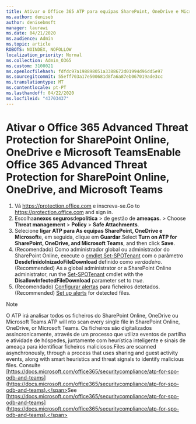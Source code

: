 ```yaml
---
title: Ativar o Office 365 ATP para equipas SharePoint, OneDrive e Microsoft
ms.author: deniseb
author: denisebmsft
manager: laurawi
ms.date: 04/21/2020
ms.audience: Admin
ms.topic: article
ROBOTS: NOINDEX, NOFOLLOW
localization_priority: Normal
ms.collection: Admin_O365
ms.custom: 3100021
ms.openlocfilehash: fdfdc97a198898051a3388672d01994d96dd5e97
ms.sourcegitcommit: 55eff703a17e500681d8fa6a87eb067019ade3cc
ms.translationtype: MT
ms.contentlocale: pt-PT
ms.lasthandoff: 04/22/2020
ms.locfileid: "43703437"
---
```

# <a name="enable-office-365-advanced-threat-protection-for-sharepoint-online-onedrive-and-microsoft-teams"></a><span data-ttu-id="f5000-102">Ativar o Office 365 Advanced Threat Protection for SharePoint Online, OneDrive e Microsoft Teams</span><span class="sxs-lookup"><span data-stu-id="f5000-102">Enable Office 365 Advanced Threat Protection for SharePoint Online, OneDrive, and Microsoft Teams</span></span>

1. <span data-ttu-id="f5000-103">Vá https://protection.office.com e inscreva-se.</span><span class="sxs-lookup"><span data-stu-id="f5000-103">Go to https://protection.office.com and sign in.</span></span>
2. <span data-ttu-id="f5000-104">Escolha**anexos seguros**de**política** > de gestão de **ameaças.** > </span><span class="sxs-lookup"><span data-stu-id="f5000-104">Choose **Threat management** > **Policy** > **Safe Attachments**.</span></span>
3. <span data-ttu-id="f5000-105">Selecione **ligar ATP para As equipas SharePoint, OneDrive e Microsoft**e, em seguida, clique em **Guardar**.</span><span class="sxs-lookup"><span data-stu-id="f5000-105">Select **Turn on ATP for SharePoint, OneDrive, and Microsoft Teams**, and then click **Save**.</span></span>
4. <span data-ttu-id="f5000-106">(Recomendado) Como administrador global ou administrador do SharePoint Online, execute o [cmdlet Set-SPOTenant](https://docs.microsoft.com/powershell/module/sharepoint-online/Set-SPOTenant?view=sharepoint-ps) com o parâmetro **DesdefinidoInizadoFileDownload** definido como *verdadeiro*.</span><span class="sxs-lookup"><span data-stu-id="f5000-106">(Recommended) As a global administrator or a SharePoint Online administrator, run the [Set-SPOTenant](https://docs.microsoft.com/powershell/module/sharepoint-online/Set-SPOTenant?view=sharepoint-ps) cmdlet with the **DisallowInfectedFileDownload** parameter set to *true*.</span></span>
5. <span data-ttu-id="f5000-107">(Recomendado) [Configurar alertas](https://docs.microsoft.com/office365/securitycompliance/turn-on-atp-for-spo-odb-and-teams#set-up-alerts-for-detected-files) para ficheiros detetados.</span><span class="sxs-lookup"><span data-stu-id="f5000-107">(Recommended) [Set up alerts](https://docs.microsoft.com/office365/securitycompliance/turn-on-atp-for-spo-odb-and-teams#set-up-alerts-for-detected-files) for detected files.</span></span>

> [!NOTE]
> <span data-ttu-id="f5000-108">O ATP irá analisar todos os ficheiros do SharePoint Online, OneDrive ou Microsoft Teams.</span><span class="sxs-lookup"><span data-stu-id="f5000-108">ATP will nto scan every single file in SharePoint Online, OneDrive, or Microsoft Teams.</span></span> <span data-ttu-id="f5000-109">Os ficheiros são digitalizados assincronicamente, através de um processo que utiliza eventos de partilha e atividade de hóspedes, juntamente com heurística inteligente e sinais de ameaça para identificar ficheiros maliciosos.</span><span class="sxs-lookup"><span data-stu-id="f5000-109">Files are scanned asynchronously, through a process that uses sharing and guest activity events, along with smart heuristics and threat signals to identify malicious files.</span></span> <span data-ttu-id="f5000-110">Consulte [https://docs.microsoft.com/office365/securitycompliance/atp-for-spo-odb-and-teams](https://docs.microsoft.com/office365/securitycompliance/atp-for-spo-odb-and-teams).</span><span class="sxs-lookup"><span data-stu-id="f5000-110">See [https://docs.microsoft.com/office365/securitycompliance/atp-for-spo-odb-and-teams](https://docs.microsoft.com/office365/securitycompliance/atp-for-spo-odb-and-teams).</span></span>